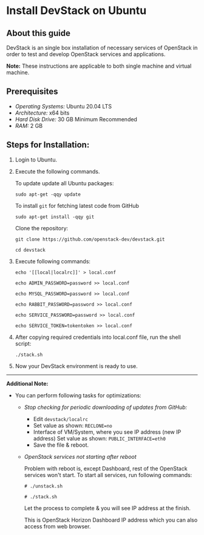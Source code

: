 # Install DevStack on Ubuntu

## About this guide
DevStack is an single box installation of necessary services of OpenStack in order to test and develop OpenStack services and applications.

**Note:** These instructions are applicable to both single machine and virtual machine.

## Prerequisites
- *Operating Systems:* Ubuntu 20.04 LTS
- *Architecture:* x64 bits
- *Hard Disk Drive:* 30 GB Minimum Recommended
- *RAM:* 2 GB


## Steps for Installation:

1. Login to Ubuntu.
   
2. Execute the following commands.
   
   To update update all Ubuntu packages:
   ```
   sudo apt-get -qqy update
   ```
   To install `git` for fetching latest code from GitHub
   ```
   sudo apt-get install -qqy git
   ```
   Clone the repository:
   ```
   git clone https://github.com/openstack-dev/devstack.git
   ```
   ```
   cd devstack
   ```
3. Execute following commands:
   ```
   echo '[[local|localrc]]' > local.conf
   ```
   ```
   echo ADMIN_PASSWORD=password >> local.conf
   ```
   ```
   echo MYSQL_PASSWORD=password >> local.conf
   ```
   ```
   echo RABBIT_PASSWORD=password >> local.conf
   ```
   ```
   echo SERVICE_PASSWORD=password >> local.conf
   ```
   ```
   echo SERVICE_TOKEN=tokentoken >> local.conf
   ```
4. After copying required credentials into local.conf file, run the shell script:
   ```
   ./stack.sh
   ```
5. Now your DevStack  environment is ready to use.
   
---
**Additional Note:**

- You can perform following tasks for optimizations:

  - *Stop checking for periodic downloading of updates from GitHub:*

      - Edit `devstack/localrc`
      - Set value as shown: `RECLONE=no`
      - Interface of VM/System, where you see IP address (new IP address)
        Set value as shown: `PUBLIC_INTERFACE=eth0`
      - Save the file & reboot.


  - *OpenStack services not starting after reboot*
  
      Problem with reboot is, except Dashboard, rest of the OpenStack services won't start. To start all services, run following commands:
      ```
      # ./unstack.sh
      ```
      ```
      # ./stack.sh
      ```
      Let the process to complete & you will see IP address at the finish. 
      
      This is OpenStack Horizon Dashboard IP address which you can also access from web browser.
